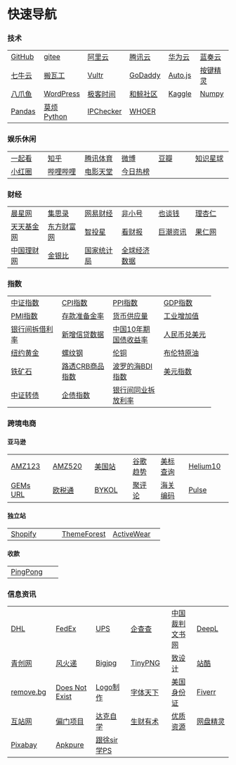# 快速导航

<!-- toc -->

### 技术

<table>
	<!-- <caption style="font-weight: bold;">纯CSS table表格 thead固定 tbody滚动</caption> -->
    <tr>
        <td width= "100"><a title="GitHub: Where the world builds software" href="https://github.com/" target="_blank">GitHub</a></td>
        <td width= "100"><a title="Software Development and Collaboration Platform" href="https://gitee.com/" target="_blank">gitee</a></td>
        <td width= "100"><a title="阿里云" href="http://aliyun.com/" target="_blank">阿里云</a></td>
        <td width= "100"><a title="腾讯云" href="https://cloud.tencent.com/" target="_blank">腾讯云</a></td>
        <td width= "100"><a title="华为云" href="https://www.huaweicloud.com/" target="_blank">华为云</a></td>
        <td width= "100"><a title="蓝奏云" href="https://www.lanzous.com/" target="_blank">蓝奏云</a></td>
    </tr>
    <tr>
        <td width= "100"><a title="七牛云" href="https://www.qiniu.com/" target="_blank">七牛云</a></td>
        <td width= "100"><a title="Mass VPS hosting on Enterprise equipment" href="https://bwh88.net/" target="_blank">搬瓦工</a></td>
        <td width= "100"><a title="Cloud Servers and Cloud Hosting" href="https://www.vultr.com/" target="_blank">Vultr</a></td>
        <td width= "100"><a title="GoDaddy" href="https://sg.godaddy.com/" target="_blank">GoDaddy</a></td>
        <td width= "100"><a title="Auto.js" href="https://www.autojs.org/" target="_blank">Auto.js</a></td>
        <td width= "100"><a title="按键精灵" href="http://www.anjian.com/" target="_blank">按键精灵</a></td>
    </tr>
	<tr>
        <td width= "100"><a title="八爪鱼" href="https://www.bazhuayu.com/" target="_blank">八爪鱼</a></td>
        <td width= "100"><a title="WordPress" href="https://wordpress.org/" target="_blank">WordPress</a></td>
        <td width= "100"><a title="极客时间" href="https://time.geekbang.org/" target="_blank">极客时间</a></td>
        <td width= "100"><a title="和鲸社区" href="https://www.kesci.com/" target="_blank">和鲸社区</a></td>
        <td width= "100"><a title="Kaggle" href="https://www.kaggle.com/" target="_blank">Kaggle</a></td>
        <td width= "100"><a title="Numpy" href="https://www.numpy.org.cn/" target="_blank">Numpy</a></td>
    </tr>
    <tr>
        <td width= "100"><a title="Pandas" href="https://www.pypandas.cn/" target="_blank">Pandas</a></td>
        <td width= "100"><a title="莫烦Python" href="https://mofanpy.com/" target="_blank">莫烦Python</a></td>
        <td width= "100"><a title="IPChecker" href="https://www.vps234.com/ipchecker/" target="_blank">IPChecker</a></td>
        <td width= "100"><a title="检查您自己的IP地址和DNS地址" href="https://whoer.net/zh" target="_blank">WHOER</a></td>
    </tr>
</table>

### 娱乐休闲

<table>
    <tr>
        <td width= "100"><a title="一起看" href="https://www.huya.com/g/2135" target="_blank">一起看</a></td>
        <td width= "100"><a title="知乎" href="https://www.zhihu.com/" target="_blank">知乎</a></td>
        <td width= "100"><a title="腾讯体育" href="https://sports.qq.com/nba/" target="_blank">腾讯体育</a></td>
        <td width= "100"><a title="微博" href="https://www.weibo.com/login.php" target="_blank">微博</a></td>
        <td width= "100"><a title="豆瓣" href="https://www.douban.com/" target="_blank">豆瓣</a></td>
        <td width= "100"><a title="知识星球" href="https://zsxq.com/" target="_blank">知识星球</a></td>
    </tr>
    <tr>
        <td width= "100"><a title="小红圈" href="https://www.red-ring.cn/group/14586" target="_blank">小红圈</a></td>
        <td width= "100"><a title="哔哩哔哩" href="https://www.bilibili.com/" target="_blank">哔哩哔哩</a></td>
        <td width= "100"><a title="电影天堂" href="https://www.dytt8.net/index.htm" target="_blank">电影天堂</a></td>
        <td width= "100"><a title="今日热榜" href="https://tophub.today/" target="_blank">今日热榜</a></td>
    </tr>    
</table>

### 财经

<table>
    <tr>
        <td width= "100"><a title="晨星网" href="http://cn.morningstar.com/main/default.aspx" target="_blank">晨星网</a></td>
        <td width= "100"><a title="中国专业的低风险投资工具型社区" href="https://www.jisilu.cn/" target="_blank">集思录</a></td>
        <td width= "100"><a title="网易财经" href="https://money.163.com/" target="_blank">网易财经</a></td>
        <td width= "100"><a title="比特币行情价格" href="https://www.feixiaohao.com/" target="_blank">非小号</a></td>
        <td width= "100"><a title="也谈钱" href="https://yetanqian.gitee.io/fire-guide/#/xingqiu1787/" target="_blank">也谈钱</a></td>
        <td width= "100"><a title="指数基金估值查询" href="https://www.lixinger.com/" target="_blank">理杏仁</a></td>
    </tr> 
    <tr>
        <td width= "100"><a title="天天基金网" href="http://fund.eastmoney.com/" target="_blank">天天基金网</a></td>
        <td width= "100"><a title="东方财富网" href="http://data.eastmoney.com/" target="_blank">东方财富网</a></td>
        <td width= "100"><a title="DIY定投策略" href="http://www.zhitouxing.com/" target="_blank">智投星</a></td>
        <td width= "100"><a title="看财报" href="https://www.kancaibao.com/" target="_blank">看财报</a></td>
        <td width= "100"><a title="中国证监会指定的信息披露网站" href="http://www.cninfo.com.cn/new/index" target="_blank">巨潮资讯</a></td>
        <td width= "100"><a title="适合入门级的量化投资者" href="https://guorn.com/" target="_blank">果仁网</a></td>
    </tr>
    <tr>        
        <td width= "100"><a title="银行理财产品查询" href="https://www.chinawealth.com.cn/zzlc/index.shtml" target="_blank">中国理财网</a></td>
        <td width= "100"><a title="金银比" href="https://cn.tradingview.com/symbols/TVC-GOLDSILVER/" target="_blank">金银比</a></td>
        <td width= "100"><a title="国家统计局" href="http://www.stats.gov.cn/" target="_blank">国家统计局</a></td>
        <td width= "100"><a title="全球经济数据" href="http://www.qqjjsj.com/" target="_blank">全球经济数据</a></td>
    </tr>
</table>

### 指数

<table>
    <tr>
        <td width= "100"><a title="中证指数" href="http://www.csindex.com.cn/" target="_blank">中证指数</a></td>
        <td width= "100"><a title="居民消费价格指数" href="http://data.eastmoney.com/cjsj/cpi.html" target="_blank">CPI指数</a></td>
        <td width= "100"><a title="工业品出厂价格指数" href="http://data.eastmoney.com/cjsj/ppi.html" target="_blank">PPI指数</a></td>
        <td width= "100"><a title="国内生产总值" href="http://data.eastmoney.com/cjsj/gdp.html" target="_blank">GDP指数</a></td>
    </tr>
    <tr>
        <td width= "100"><a title="采购经理人指数" href="http://data.eastmoney.com/cjsj/pmi.html" target="_blank">PMI指数</a></td>
        <td width= "100"><a title="存款准备金率" href="http://data.eastmoney.com/cjsj/ckzbj.html" target="_blank">存款准备金率</a></td>
        <td width= "100"><a title="货币供应量（M1.M2.M0" href="http://data.eastmoney.com/cjsj/hbgyl.html" target="_blank">货币供应量</a></td>
        <td width= "100"><a title="工业增加值" href="http://data.eastmoney.com/cjsj/gyzjz.html" target="_blank">工业增加值</a></td>
    </tr>
    <tr>
        <td width= "100"><a title="银行间拆借利率（Shibor）" href="http://data.eastmoney.com/shibor/default.html" target="_blank">银行间拆借利率</a></td>
        <td width= "100"><a title="新增信贷数据" href="http://data.eastmoney.com/cjsj/xzxd.html" target="_blank">新增信贷数据</a></td>
        <td width= "100"><a title="中国10年期国债收益率" href="https://cn.investing.com/rates-bonds/china-10-year-bond-yield" target="_blank">中国10年期国债收益率</a></td>
        <td width= "100"><a title="人民币兑美元" href="https://finance.sina.com.cn/money/forex/hq/CNYUSD.shtml" target="_blank">人民币兑美元</a></td>
    </tr>
    <tr>
        <td width= "100"><a title="纽约黄金" href="https://finance.sina.com.cn/futures/quotes/GC.shtml" target="_blank">纽约黄金</a></td>
        <td width= "100"><a title="螺纹钢" href="https://finance.sina.com.cn/futures/quotes/RB2005.shtml" target="_blank">螺纹钢</a></td>
        <td width= "100"><a title="伦铜" href="https://finance.sina.com.cn/futures/quotes/CAD.shtml" target="_blank">伦铜</a></td>
        <td width= "100"><a title="布伦特原油" href="https://finance.sina.com.cn/futures/quotes/OIL.shtml" target="_blank">布伦特原油</a></td>
    </tr>
    <tr>
        <td width= "100"><a title="铁矿石" href="https://finance.sina.com.cn/futures/quotes/I2005.shtml" target="_blank">铁矿石</a></td>
        <td width= "100"><a title="路透CRB商品指数" href="http://quote.eastmoney.com/gb/zsCRB.html" target="_blank">路透CRB商品指数</a></td>
        <td width= "100"><a title="波罗的海BDI指数" href="http://quote.eastmoney.com/gb/zsBDI.html" target="_blank">波罗的海BDI指数</a></td>
        <td width= "100"><a title="美元指数" href="https://finance.sina.com.cn/money/forex/hq/DINIW.shtml" target="_blank">美元指数</a></td>
    </tr>
    <tr>
        <td width= "100"><a title="中证转债" href="http://quote.eastmoney.com/zs000832.html?from=360" target="_blank">中证转债</a></td>
        <td width= "100"><a title="企债指数" href="http://quote.eastmoney.com/zs000013.html" target="_blank">企债指数</a></td>
        <td width= "100"><a title="上海银行间同业拆放利率" href="http://www.shibor.org/" target="_blank">银行间同业拆放利率</a></td>
    </tr>
</table>

### 跨境电商

#### 亚马逊
<table>
    <tr>
        <td width= "100"><a title="AMZ123" href="https://www.amz123.com/" target="_blank">AMZ123</a></td>
        <td width= "100"><a title="AMZ520" href="https://www.amz520.com/" target="_blank">AMZ520</a></td>
        <td width= "100"><a title="美国站" href="https://www.amazon.com/" target="_blank">美国站</a></td>
        <td width= "100"><a title="谷歌趋势" href="https://trends.google.com/trends/?geo=US" target="_blank">谷歌趋势</a></td>
        <td width= "100"><a title="美标查询" href="https://www.trademarks411.com/" target="_blank">美标查询</a></td>
        <td width= "100"><a title="Helium10" href="https://www.helium10.com/" target="_blank">Helium10</a></td>
    </tr>
    <tr>
        <td width= "100"><a title="GEMs URL" href="https://www.helium10.com/gems/" target="_blank">GEMs URL</a></td>
        <td width= "100"><a title="欧税通" href="https://www.evatmaster.com/en/home" target="_blank">欧税通</a></td>
        <td width= "100"><a title="BYKOL" href="https://www.bykol.com/" target="_blank">BYKOL</a></td>
        <td width= "100"><a title="聚评论" href="https://www.jupinglun.com/" target="_blank">聚评论</a></td>
        <td width= "100"><a title="海关编码" href="https://www.hsbianma.com/" target="_blank">海关编码</a></td>
        <td width= "100"><a title="Marketplace Pulse" href="https://www.marketplacepulse.com/" target="_blank">Pulse</a></td>
    </tr>    
</table>

#### 独立站

<table>
    <tr>
        <td width= "100"><a title="Shopify" href="https://www.shopify.com/" target="_blank">Shopify</a></td>
        <td width= "100"><a title="ThemeForest" href="https://themeforest.net/" target="_blank">ThemeForest</a></td>
        <td width= "100"><a title="ActiveWear" href="https://www.activewear1.com/" target="_blank">ActiveWear</a></td>
    </tr>
</table>

#### 收款
<table>
    <tr>
        <td width= "100"><a title="PingPong" href="https://us.pingpongx.com/pns/login.htm" target="_blank">PingPong</a></td>
    </tr>
</table>

### 信息资讯

<table>
    <tr>
        <td width= "100"><a title="DHL" href="https://www.dhl.com/cn-zh/home.html" target="_blank">DHL</a></td>
        <td width= "100"><a title="FedEx" href="https://www.fedex.com/zh-cn/home.html" target="_blank">FedEx</a></td>
        <td width= "100"><a title="https://www.ups.com/cn/zh/Home.page" href="" target="_blank">UPS</a></td>
        <td width= "100"><a title="企查查" href="https://www.qcc.com/" target="_blank">企查查</a></td>
        <td width= "100"><a title="中国裁判文书网" href="https://wenshu.court.gov.cn/" target="_blank">中国裁判文书网</a></td>
        <td width= "100"><a title="DeepL" href="https://www.deepl.com/translator" target="_blank">DeepL</a></td>
    </tr>
    <tr>
        <td width= "100"><a title="青创网" href="https://www.17qcc.com/" target="_blank">青创网</a></td>
        <td width= "100"><a title="风火递" href="http://www.fhd001.com/page/home/index.jsp" target="_blank">风火递</a></td>
        <td width= "100"><a title="AI人工智能图片无损放大" href="https://bigjpg.com/" target="_blank">Bigjpg</a></td>
        <td width= "100"><a title="Compress PNG images" href="https://tinypng.com/" target="_blank">TinyPNG</a></td>
        <td width= "100"><a title="致设计" href="https://www.zhisheji.com/" target="_blank">致设计</a></td>
        <td width= "100"><a title="站酷" href="https://www.zcool.com.cn/" target="_blank">站酷</a></td>
    </tr>
    <tr>
        <td width= "100"><a title="Remove Background from Image" href="https://www.remove.bg/" target="_blank">remove.bg</a></td>
        <td width= "100"><a title="This Person Does Not Exist" href="https://thispersondoesnotexist.com/" target="_blank">Does Not Exist</a></td>
        <td width= "100"><a title="Logo制作" href="http://www.uugai.com/" target="_blank">Logo制作</a></td>
        <td width= "100"><a title="字体天下" href="https://www.fonts.net.cn/" target="_blank">字体天下</a></td>
        <td width= "100"><a title="美国身份证" href="http://www.shenfendaquan.com/" target="_blank">美国身份证</a></td>
        <td width= "100"><a title="Fiverr" href="https://www.fiverr.com/" target="_blank">Fiverr</a></td>
    </tr>
    <tr>
        <td width= "100"><a title="互站网" href="https://www.huzhan.com/" target="_blank">互站网</a></td>
        <td width= "100"><a title="偏门项目" href="https://www.yc717.com/" target="_blank">偏门项目</a></td>
        <td width= "100"><a title="达克自学" href="http://www.591zxw.com/" target="_blank">达克自学</a></td>
        <td width= "100"><a title="生财有术" href="http://search.shengcaiyoushu.com/" target="_blank">生财有术</a></td>
        <td width= "100"><a title="优质资源" href="http://www.52yzzy.com/" target="_blank">优质资源</a></td>
        <td width= "100"><a title="网盘精灵" href="https://mianbaoshu.cc/" target="_blank">网盘精灵</a></td>
    </tr>
    <tr>
        <td width= "100"><a title="Pixabay" href="https://pixabay.com/" target="_blank">Pixabay</a></td>
        <td width= "100"><a title="Apkpure" href="https://apkpure.com/" target="_blank">Apkpure</a></td>
        <td width= "100"><a title="跟徐sir学PS" href="https://study.163.com/course/introduction.htm?courseId=1004469005#/courseDetail?tab=1" target="_blank">跟徐sir学PS</a></td>
    </tr>
</table>



        
